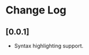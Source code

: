 # Change Log

<!-- (Check [Keep a Changelog](http://keepachangelog.com/) for recommendations on how to structure this file.) -->

## [0.0.1]
- Syntax highlighting support.
